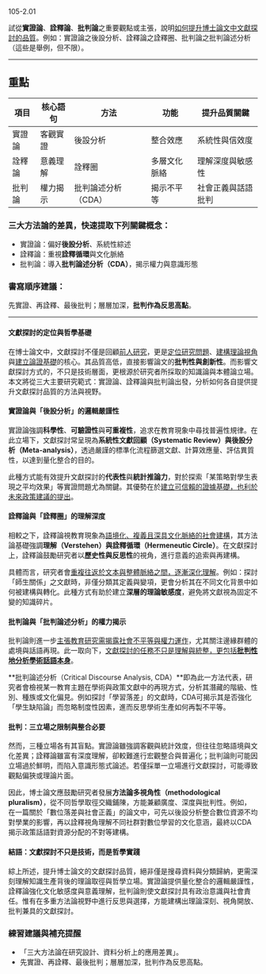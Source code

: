 105-2.01

試從**實證論**、**詮釋論**、**批判論**之重要觀點或主張，說明<u>如何提升博士論文中文獻探討的品質</u>。例如：實證論之後設分析、詮釋論之詮釋圈、批判論之批判論述分析（這些是舉例，但不限）。

--------------------

## 重點

| **項目** | **核心語句** | **方法**            | **功能**     | **提升品質關鍵**   |
| -------- | ------------ | ------------------- | ------------ | ------------------ |
| 實證論   | 客觀實證     | 後設分析            | 整合效應     | 系統性與信效度     |
| 詮釋論   | 意義理解     | 詮釋圈              | 多層文化脈絡 | 理解深度與敏感性   |
| 批判論   | 權力揭示     | 批判論述分析（CDA） | 揭示不平等   | 社會正義與話語批判 |

### 三大方法論的差異，快速提取下列關鍵概念：

- 實證論：偏好**後設分析**、系統性綜述
- 詮釋論：重視**詮釋循環**與文化脈絡
- 批判論：導入**批判論述分析（CDA）**，揭示權力與意識形態



### 書寫順序建議：

先實證、再詮釋、最後批判；層層加深，**批判作為反思高點**。

----------------------

#### 文獻探討的定位與哲學基礎

在博士論文中，文獻探討不僅是回顧<u>前人研究</u>，更是<u>定位研究問題</u>、<u>建構理論視角</u>與<u>建立論證基礎</u>的核心。其品質高低，直接影響論文的**批判性與創新性**。而影響文獻探討方式的，不只是技術層面，更根源於研究者所採取的知識論與本體論立場。本文將從三大主要研究範式：實證論、詮釋論與批判論出發，分析如何各自提供提升文獻探討品質的方法與視野。

#### 實證論與「後設分析」的邏輯嚴謹性

實證論強調**科學性**、**可驗證性**與**可重複性**，追求在教育現象中尋找普遍性規律。在此立場下，文獻探討常呈現為**系統性文獻回顧（Systematic Review）**與**後設分析（Meta-analysis）**，透過嚴謹的標準化流程篩選文獻、計算效應量、評估異質性，以達到量化整合的目的。

此種方式能有效提升文獻探討的**代表性**與**統計推論力**，對於探索「某策略對學生表現之平均效果」等實證問題尤為關鍵。其優勢在於<u>建立可信賴的證據基礎，也利於未來政策建議的提出</u>。

#### 詮釋論與「詮釋圈」的理解深度

相較之下，詮釋論視教育現象為<u>語境化、複義且深具文化脈絡的社會建構</u>，其方法論基礎強調**理解（Verstehen）**與**詮釋循環（Hermeneutic Circle）**。在文獻探討上，詮釋論鼓勵研究者以**歷史性與反思性**的視角，進行意義的追索與再建構。

具體而言，研究者會<u>重複往返於文本與整體脈絡之間，逐漸深化理解</u>。例如：探討「師生關係」之文獻時，非僅分類其定義與變項，更會分析其在不同文化背景中如何被建構與轉化。此種方式有助於建立**深層的理論敏感度**，避免將文獻視為固定不變的知識碎片。

#### 批判論與「批判論述分析」的權力揭示

批判論則進一步<u>主張教育研究需揭露社會不平等與權力運作</u>，尤其關注邊緣群體的處境與話語再現。此一取向下，<u>文獻探討的任務不只是理解與統整，更包括**批判性地分析學術話語本身**</u>。

**批判論述分析（Critical Discourse Analysis, CDA）**即為此一方法代表，研究者會檢視某一教育主題在學術與政策文獻中的再現方式，分析其潛藏的階級、性別、種族或文化偏見。例如探討「學習落差」的文獻時，CDA可揭示其是否強化「學生缺陷論」而忽略制度性因素，進而反思學術生產如何再製不平等。

#### 批判：三立場之限制與整合必要

然而，三種立場各有其盲點。實證論雖強調客觀與統計效度，但往往忽略語境與文化差異；詮釋論雖富有深度理解，卻較難進行宏觀整合與普遍化；批判論則可能因立場過於鮮明，而陷入意識形態式論述。若僅採單一立場進行文獻探討，可能導致觀點偏狹或理論片面。

因此，博士論文應鼓勵研究者發展**方法論多視角性（methodological pluralism）**，從不同哲學取徑交織鋪陳，方能兼顧廣度、深度與批判性。例如，在一篇關於「數位落差與社會正義」的論文中，可先以後設分析整合數位資源不均對學業的影響，再以詮釋視角理解不同社群對數位學習的文化意涵，最終以CDA揭示政策話語對資源分配的不對等建構。

#### 結語：文獻探討不只是技術，而是哲學實踐

綜上所述，提升博士論文的文獻探討品質，絕非僅是搜尋資料與分類歸納，更需深刻理解知識生產背後的理論取徑與哲學立場。實證論提供量化整合的邏輯嚴謹性，詮釋論強化文化敏感度與意義理解，批判論則使文獻探討具有政治意識與社會責任。惟有在多重方法論視野中進行反思與選擇，方能建構出理論深刻、視角開放、批判兼具的文獻探討。

### 練習建議與補充提醒

- 「三大方法論在研究設計、資料分析上的應用差異」。
- 先實證、再詮釋、最後批判；層層加深，批判作為反思高點。
